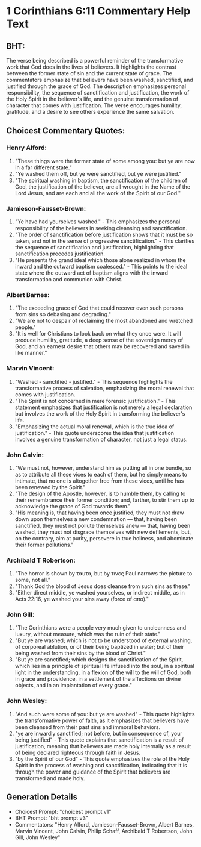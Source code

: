 # 1 Corinthians 6:11 Commentary Help Text

## BHT:
The verse being described is a powerful reminder of the transformative work that God does in the lives of believers. It highlights the contrast between the former state of sin and the current state of grace. The commentators emphasize that believers have been washed, sanctified, and justified through the grace of God. The description emphasizes personal responsibility, the sequence of sanctification and justification, the work of the Holy Spirit in the believer's life, and the genuine transformation of character that comes with justification. The verse encourages humility, gratitude, and a desire to see others experience the same salvation.

## Choicest Commentary Quotes:
### Henry Alford:
1. "These things were the former state of some among you: but ye are now in a far different state." 
2. "Ye washed them off, but ye were sanctified, but ye were justified."
3. "The spiritual washing in baptism, the sanctification of the children of God, the justification of the believer, are all wrought in the Name of the Lord Jesus, and are each and all the work of the Spirit of our God."

### Jamieson-Fausset-Brown:
1. "Ye have had yourselves washed." - This emphasizes the personal responsibility of the believers in seeking cleansing and sanctification.
2. "The order of sanctification before justification shows that it must be so taken, and not in the sense of progressive sanctification." - This clarifies the sequence of sanctification and justification, highlighting that sanctification precedes justification.
3. "He presents the grand ideal which those alone realized in whom the inward and the outward baptism coalesced." - This points to the ideal state where the outward act of baptism aligns with the inward transformation and communion with Christ.

### Albert Barnes:
1. "The exceeding grace of God that could recover even such persons from sins so debasing and degrading."
2. "We are not to despair of reclaiming the most abandoned and wretched people."
3. "It is well for Christians to look back on what they once were. It will produce humility, gratitude, a deep sense of the sovereign mercy of God, and an earnest desire that others may be recovered and saved in like manner."

### Marvin Vincent:
1. "Washed - sanctified - justified." - This sequence highlights the transformative process of salvation, emphasizing the moral renewal that comes with justification.
2. "The Spirit is not concerned in mere forensic justification." - This statement emphasizes that justification is not merely a legal declaration but involves the work of the Holy Spirit in transforming the believer's life.
3. "Emphasizing the actual moral renewal, which is the true idea of justification." - This quote underscores the idea that justification involves a genuine transformation of character, not just a legal status.

### John Calvin:
1. "We must not, however, understand him as putting all in one bundle, so as to attribute all these vices to each of them, but he simply means to intimate, that no one is altogether free from these vices, until he has been renewed by the Spirit."
2. "The design of the Apostle, however, is to humble them, by calling to their remembrance their former condition; and, farther, to stir them up to acknowledge the grace of God towards them."
3. "His meaning is, that having been once justified, they must not draw down upon themselves a new condemnation — that, having been sanctified, they must not pollute themselves anew — that, having been washed, they must not disgrace themselves with new defilements, but, on the contrary, aim at purity, persevere in true holiness, and abominate their former pollutions."

### Archibald T Robertson:
1. "The horror is shown by ταυτα, but by τινες Paul narrows the picture to some, not all."
2. "Thank God the blood of Jesus does cleanse from such sins as these."
3. "Either direct middle, ye washed yourselves, or indirect middle, as in Acts 22:16, ye washed your sins away (force of απο)."

### John Gill:
1. "The Corinthians were a people very much given to uncleanness and luxury, without measure, which was the ruin of their state."
2. "But ye are washed; which is not to be understood of external washing, of corporeal ablution, or of their being baptized in water; but of their being washed from their sins by the blood of Christ."
3. "But ye are sanctified; which designs the sanctification of the Spirit, which lies in a principle of spiritual life infused into the soul, in a spiritual light in the understanding, in a flexion of the will to the will of God, both in grace and providence, in a settlement of the affections on divine objects, and in an implantation of every grace."

### John Wesley:
1. "And such were some of you: but ye are washed" - This quote highlights the transformative power of faith, as it emphasizes that believers have been cleansed from their past sins and immoral behaviors.
2. "ye are inwardly sanctified; not before, but in consequence of, your being justified" - This quote explains that sanctification is a result of justification, meaning that believers are made holy internally as a result of being declared righteous through faith in Jesus.
3. "by the Spirit of our God" - This quote emphasizes the role of the Holy Spirit in the process of washing and sanctification, indicating that it is through the power and guidance of the Spirit that believers are transformed and made holy.


## Generation Details
- Choicest Prompt: "choicest prompt v1"
- BHT Prompt: "bht prompt v3"
- Commentators: "Henry Alford, Jamieson-Fausset-Brown, Albert Barnes, Marvin Vincent, John Calvin, Philip Schaff, Archibald T Robertson, John Gill, John Wesley"
